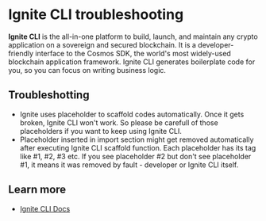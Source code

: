 # Ignite CLI troubleshooting

**Ignite CLI** is the all-in-one platform to build, launch, and maintain any crypto application on a sovereign and secured blockchain. It is a developer-friendly interface to the Cosmos SDK, the world's most widely-used blockchain application framework. Ignite CLI generates boilerplate code for you, so you can focus on writing business logic.

## Troubleshotting
- Ignite uses placeholder to scaffold codes automatically. Once it gets broken, Ignite CLI won't work. So please be carefull of those placeholders if you want to keep using Ignite CLI.
- Placeholder inserted in import section might get removed automatically after executing Ignite CLI scaffold function. Each placeholder has its tag like #1, #2, #3 etc. If you see placeholder #2 but don't see placeholder #1, it means it was removed by fault - developer or Ignite CLI itself. 

## Learn more

- [Ignite CLI Docs](https://docs.ignite.com/)

